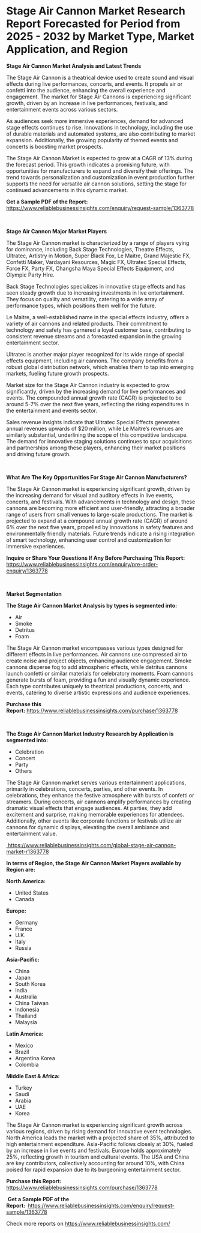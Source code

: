 <p><h1>Stage Air Cannon Market Research Report Forecasted for Period from 2025 -  2032 by Market Type, Market Application, and Region</h1></p><p><strong>Stage Air Cannon Market Analysis and Latest Trends</strong></p>
<p><p>The Stage Air Cannon is a theatrical device used to create sound and visual effects during live performances, concerts, and events. It propels air or confetti into the audience, enhancing the overall experience and engagement. The market for Stage Air Cannons is experiencing significant growth, driven by an increase in live performances, festivals, and entertainment events across various sectors. </p><p>As audiences seek more immersive experiences, demand for advanced stage effects continues to rise. Innovations in technology, including the use of durable materials and automated systems, are also contributing to market expansion. Additionally, the growing popularity of themed events and concerts is boosting market prospects. </p><p>The Stage Air Cannon Market is expected to grow at a CAGR of 13% during the forecast period. This growth indicates a promising future, with opportunities for manufacturers to expand and diversify their offerings. The trend towards personalization and customization in event production further supports the need for versatile air cannon solutions, setting the stage for continued advancements in this dynamic market.</p></p>
<p><strong>Get a Sample PDF of the Report:&nbsp;</strong> <a href="https://www.reliablebusinessinsights.com/enquiry/request-sample/1363778?utm_campaign=3273&utm_medium=2&utm_source=Github&utm_content=ia&utm_term=12042025&utm_id=stage-air-cannon">https://www.reliablebusinessinsights.com/enquiry/request-sample/1363778</a></p>
<p>&nbsp;</p>
<p><strong>Stage Air Cannon Major Market Players</strong></p>
<p><p>The Stage Air Cannon market is characterized by a range of players vying for dominance, including Back Stage Technologies, Theatre Effects, Ultratec, Artistry in Motion, Super Black Fox, Le Maitre, Grand Majestic FX, Confetti Maker, Vardayani Resources, Magic FX, Ultratec Special Effects, Force FX, Party FX, Changsha Maya Special Effects Equipment, and Olympic Party Hire. </p><p>Back Stage Technologies specializes in innovative stage effects and has seen steady growth due to increasing investments in live entertainment. They focus on quality and versatility, catering to a wide array of performance types, which positions them well for the future.</p><p>Le Maitre, a well-established name in the special effects industry, offers a variety of air cannons and related products. Their commitment to technology and safety has garnered a loyal customer base, contributing to consistent revenue streams and a forecasted expansion in the growing entertainment sector.</p><p>Ultratec is another major player recognized for its wide range of special effects equipment, including air cannons. The company benefits from a robust global distribution network, which enables them to tap into emerging markets, fueling future growth prospects.</p><p>Market size for the Stage Air Cannon industry is expected to grow significantly, driven by the increasing demand for live performances and events. The compounded annual growth rate (CAGR) is projected to be around 5-7% over the next five years, reflecting the rising expenditures in the entertainment and events sector.</p><p>Sales revenue insights indicate that Ultratec Special Effects generates annual revenues upwards of $20 million, while Le Maitre’s revenues are similarly substantial, underlining the scope of this competitive landscape. The demand for innovative staging solutions continues to spur acquisitions and partnerships among these players, enhancing their market positions and driving future growth.</p></p>
<p>&nbsp;</p>
<p><strong>What Are The Key Opportunities For Stage Air Cannon Manufacturers?</strong></p>
<p><p>The Stage Air Cannon market is experiencing significant growth, driven by the increasing demand for visual and auditory effects in live events, concerts, and festivals. With advancements in technology and design, these cannons are becoming more efficient and user-friendly, attracting a broader range of users from small venues to large-scale productions. The market is projected to expand at a compound annual growth rate (CAGR) of around 6% over the next five years, propelled by innovations in safety features and environmentally friendly materials. Future trends indicate a rising integration of smart technology, enhancing user control and customization for immersive experiences.</p></p>
<p><strong>Inquire or Share Your Questions If Any Before Purchasing This Report:</strong> <a href="https://www.reliablebusinessinsights.com/enquiry/pre-order-enquiry/1363778?utm_campaign=3273&utm_medium=2&utm_source=Github&utm_content=ia&utm_term=12042025&utm_id=stage-air-cannon">https://www.reliablebusinessinsights.com/enquiry/pre-order-enquiry/1363778</a></p>
<p>&nbsp;</p>
<p><strong>Market Segmentation</strong></p>
<p><strong>The Stage Air Cannon Market Analysis by types is segmented into:</strong></p>
<p><ul><li>Air</li><li>Smoke</li><li>Detritus</li><li>Foam</li></ul></p>
<p><p>The Stage Air Cannon market encompasses various types designed for different effects in live performances. Air cannons use compressed air to create noise and project objects, enhancing audience engagement. Smoke cannons disperse fog to add atmospheric effects, while detritus cannons launch confetti or similar materials for celebratory moments. Foam cannons generate bursts of foam, providing a fun and visually dynamic experience. Each type contributes uniquely to theatrical productions, concerts, and events, catering to diverse artistic expressions and audience experiences.</p></p>
<p><strong>Purchase this Report:&nbsp;</strong><a href="https://www.reliablebusinessinsights.com/purchase/1363778?utm_campaign=3273&utm_medium=2&utm_source=Github&utm_content=ia&utm_term=12042025&utm_id=stage-air-cannon">https://www.reliablebusinessinsights.com/purchase/1363778</a></p>
<p>&nbsp;</p>
<p><strong>The Stage Air Cannon Market Industry Research by Application is segmented into:</strong></p>
<p><ul><li>Celebration</li><li>Concert</li><li>Party</li><li>Others</li></ul></p>
<p><p>The Stage Air Cannon market serves various entertainment applications, primarily in celebrations, concerts, parties, and other events. In celebrations, they enhance the festive atmosphere with bursts of confetti or streamers. During concerts, air cannons amplify performances by creating dramatic visual effects that engage audiences. At parties, they add excitement and surprise, making memorable experiences for attendees. Additionally, other events like corporate functions or festivals utilize air cannons for dynamic displays, elevating the overall ambiance and entertainment value.</p></p>
<p><a href="https://www.reliablebusinessinsights.com/global-stage-air-cannon-market-r1363778?utm_campaign=3273&utm_medium=2&utm_source=Github&utm_content=ia&utm_term=12042025&utm_id=stage-air-cannon">&nbsp;https://www.reliablebusinessinsights.com/global-stage-air-cannon-market-r1363778</a></p>
<p><strong>In terms of Region, the Stage Air Cannon Market Players available by Region are:</strong></p>
<p>
    <p> <strong> North America: </strong>
        <ul>
            <li>United States</li>
            <li>Canada</li>
        </ul>
        </p> 
    <p> <strong> Europe: </strong>
        <ul>
            <li>Germany</li>
            <li>France</li>
            <li>U.K.</li>
            <li>Italy</li>
            <li>Russia</li>
        </ul>
        </p> 
    <p> <strong> Asia-Pacific: </strong>
        <ul>
            <li>China</li>
            <li>Japan</li>
            <li>South Korea</li>
            <li>India</li>
            <li>Australia</li>
            <li>China Taiwan</li>
            <li>Indonesia</li>
            <li>Thailand</li>
            <li>Malaysia</li>
        </ul>
        </p> 
    <p> <strong> Latin America: </strong>
        <ul>
            <li>Mexico</li>
            <li>Brazil</li>
            <li>Argentina Korea</li>
            <li>Colombia</li>
        </ul>
        </p> 
    <p> <strong> Middle East & Africa: </strong>
        <ul>
            <li>Turkey</li>
            <li>Saudi</li>
            <li>Arabia</li>
            <li>UAE</li>
            <li>Korea</li>
        </ul>
    </p>
    </p>
<p><p>The Stage Air Cannon market is experiencing significant growth across various regions, driven by rising demand for innovative event technologies. North America leads the market with a projected share of 35%, attributed to high entertainment expenditure. Asia-Pacific follows closely at 30%, fueled by an increase in live events and festivals. Europe holds approximately 25%, reflecting growth in tourism and cultural events. The USA and China are key contributors, collectively accounting for around 10%, with China poised for rapid expansion due to its burgeoning entertainment sector.</p></p>
<p><strong>Purchase this Report: </strong><a href="https://www.reliablebusinessinsights.com/purchase/1363778?utm_campaign=3273&utm_medium=2&utm_source=Github&utm_content=ia&utm_term=12042025&utm_id=stage-air-cannon">https://www.reliablebusinessinsights.com/purchase/1363778</a></p>
<p>&nbsp;<strong>Get a Sample PDF of the Report:&nbsp;&nbsp;</strong><a href="https://www.reliablebusinessinsights.com/enquiry/request-sample/1363778?utm_campaign=3273&utm_medium=2&utm_source=Github&utm_content=ia&utm_term=12042025&utm_id=stage-air-cannon">https://www.reliablebusinessinsights.com/enquiry/request-sample/1363778</a></p>
<p><strong></strong></p>
<p>Check more reports on <a href="https://www.reliablebusinessinsights.com/?utm_campaign=3273&utm_medium=2&utm_source=Github&utm_content=ia&utm_term=12042025&utm_id=stage-air-cannon">https://www.reliablebusinessinsights.com/</a></p>